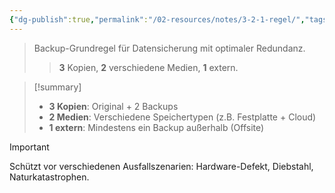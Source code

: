 ```yaml
---
{"dg-publish":true,"permalink":"/02-resources/notes/3-2-1-regel/","tags":["informatik/backup/strategie","sicherheit/redundanz","it-sicherheit"],"noteIcon":"","updated":"2025-09-10T16:37:18.532+02:00"}
---
```


>Backup-Grundregel für Datensicherung mit optimaler Redundanz.
>>**3** Kopien, **2** verschiedene Medien, **1** extern.

>[!summary]
>- **3 Kopien**: Original + 2 Backups
>- **2 Medien**: Verschiedene Speichertypen (z.B. Festplatte + Cloud)
>- **1 extern**: Mindestens ein Backup außerhalb (Offsite)

>[!important]
>Schützt vor verschiedenen Ausfallszenarien: Hardware-Defekt, Diebstahl, Naturkatastrophen.